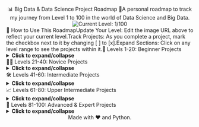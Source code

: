 <div align="center">📊 Big Data & Data Science Project Roadmap 🚀A personal roadmap to track my journey from Level 1 to 100 in the world of Data Science and Big Data.<!--== HOW TO UPDATE YOUR LEVEL ==Change the number '1' in the URL below to your current level.For example, if you are at level 25, the URL should look like this:https://www.google.com/search?q=https://img.shields.io/badge/Current%2520Level-25%252F100-brightgreen%3Fstyle%3Dfor-the-badge%26logo%3Dpython======================================================================================--><img src="https://www.google.com/search?q=https://img.shields.io/badge/Current%2520Level-1%252F100-blue%3Fstyle%3Dfor-the-badge%26logo%3Dpython" alt="Current Level: 1/100"></div>🎯 How to Use This RoadmapUpdate Your Level: Edit the image URL above to reflect your current level.Track Projects: As you complete a project, mark the checkbox next to it by changing [ ] to [x].Expand Sections: Click on any level range to see the projects within it.🌱 Levels 1-20: Beginner Projects<details><summary><strong>Click to expand/collapse</strong></summary>[ ] Data cleaning and visualization with Python[ ] Student performance analysis (Excel, Pandas)[ ] Simple exploratory studies (Iris dataset, Titanic dataset)[ ] Basic classification (flower, wine, heart disease, etc.)[ ] Spam detection in emails/texts[ ] Credit card fraud detection (simple dataset)[ ] Recipe or expense tracker with charts[ ] Simple regression (house prices, rainfall)[ ] Cartoonify images with OpenCV[ ] Calories burnt predictor (fitness dataset)</details>🧑‍💻 Levels 21-40: Novice Projects<details><summary><strong>Click to expand/collapse</strong></summary>[ ] Portfolio/Blog with data insights[ ] Color detection in images[ ] Simple OCR for handwritten digits[ ] Churn prediction (telecom)[ ] Sentiment analysis (tweets, Facebook posts)[ ] Medical insurance predictor[ ] Simple clustering (customer segmentation)[ ] Simple recommendation system (books, movies)[ ] Stock price forecasting[ ] Fake news detection</details>🛠️ Levels 41-60: Intermediate Projects<details><summary><strong>Click to expand/collapse</strong></summary>[ ] Movie recommendation using collaborative filtering[ ] NLP analysis of restaurant reviews[ ] Forecasting sales/box office revenue[ ] Rainfall prediction using ML[ ] Forecasting traffic or vehicle count[ ] Expense tracker web app with monthly analytics[ ] Loan eligibility prediction[ ] Fitness/Workout planner app[ ] Detecting faces/objects in images (OpenCV)</details>📈 Levels 61-80: Upper Intermediate Projects<details><summary><strong>Click to expand/collapse</strong></summary>[ ] Real-time chat application (Socket.IO)[ ] Real-time sentiment analysis (Twitter streaming)[ ] Image caption generator[ ] Customer churn prediction with ensemble methods[ ] Real-time dashboard (stock market, weather)[ ] News aggregator with category filters[ ] Disease prediction (Parkinson’s, breast cancer, etc.)[ ] Predicting home/stock prices with advanced algorithms[ ] Personal budget app with predictive analytics</details>🚀 Levels 81-100: Advanced & Expert Projects<details><summary><strong>Click to expand/collapse</strong></summary>[ ] Multiclass image classification (using transfer learning)[ ] Real-time fraud detection (banking dataset + Kafka)[ ] Large-scale log data analysis (Hadoop/Spark)[ ] Flight delay prediction (big dataset)[ ] Large-scale music/movie recommendation systems[ ] Deep learning for lung/pneumonia/covid detection (medical images)[ ] Voice assistant/Speech recognition (Google API, Python)[ ] NLP-based hate speech detection[ ] AI-powered video/image editor[ ] Blockchain-based voting or supply-chain management system[ ] IoT health dashboard (stream data from multiple sensors)[ ] Face and hand landmarks detection[ ] Decentralized marketplace on blockchain[ ] SaaS project management tool[ ] Real-time video streaming platform (HLS/AWS)[ ] Real-time multiplayer game (Socket.IO)[ ] Language learning app with AI grammar check</details><div align="center">Made with ❤️ and Python.</div>
